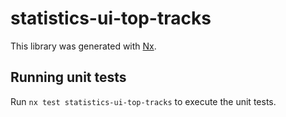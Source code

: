 # statistics-ui-top-tracks

This library was generated with [Nx](https://nx.dev).

## Running unit tests

Run `nx test statistics-ui-top-tracks` to execute the unit tests.
